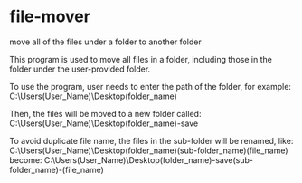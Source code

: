 # file-mover
move all of the files under a folder to another folder 

This program is used to move all files in a folder, including those in the folder under the user-provided folder.

To use the program, user needs to enter the path of the folder, for example:
C:\Users\(User_Name)\Desktop\(folder_name)

Then, the files will be moved to a new folder called:
C:\Users\(User_Name)\Desktop\(folder_name)-save

To avoid duplicate file name, the files in the sub-folder will be renamed, like:
C:\Users\(User_Name)\Desktop\(folder_name)\(sub-folder_name)\(file_name)
become:
C:\Users\(User_Name)\Desktop\(folder_name)-save\(sub-folder_name)-(file_name)
